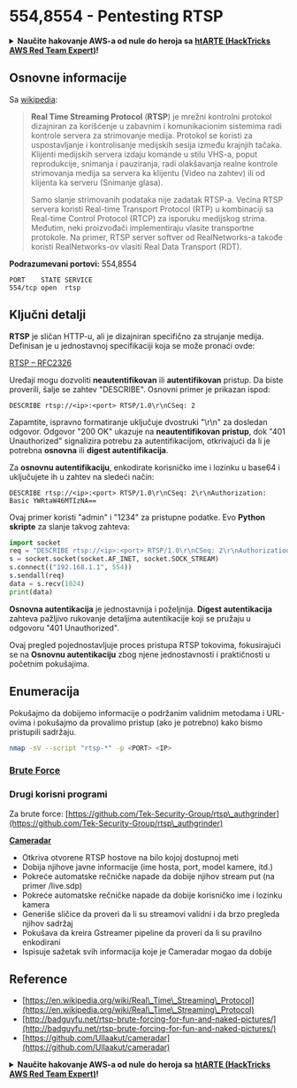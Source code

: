 # 554,8554 - Pentesting RTSP

<details>

<summary><strong>Naučite hakovanje AWS-a od nule do heroja sa</strong> <a href="https://training.hacktricks.xyz/courses/arte"><strong>htARTE (HackTricks AWS Red Team Expert)</strong></a><strong>!</strong></summary>

Drugi načini podrške HackTricks-u:

* Ako želite da vidite **vašu kompaniju reklamiranu na HackTricks-u** ili da **preuzmete HackTricks u PDF formatu** proverite [**PLANOVE ZA PRIJATELJSTVO**](https://github.com/sponsors/carlospolop)!
* Nabavite [**zvanični PEASS & HackTricks swag**](https://peass.creator-spring.com)
* Otkrijte [**Porodicu PEASS**](https://opensea.io/collection/the-peass-family), našu kolekciju ekskluzivnih [**NFT-ova**](https://opensea.io/collection/the-peass-family)
* **Pridružite se** 💬 [**Discord grupi**](https://discord.gg/hRep4RUj7f) ili [**telegram grupi**](https://t.me/peass) ili nas **pratite** na **Twitteru** 🐦 [**@carlospolopm**](https://twitter.com/hacktricks\_live)**.**
* **Podelite svoje hakovanje trikove slanjem PR-ova na** [**HackTricks**](https://github.com/carlospolop/hacktricks) i [**HackTricks Cloud**](https://github.com/carlospolop/hacktricks-cloud) github repozitorijume.

</details>

## Osnovne informacije

Sa [wikipedia](https://en.wikipedia.org/wiki/Real\_Time\_Streaming\_Protocol):

> **Real Time Streaming Protocol** (**RTSP**) je mrežni kontrolni protokol dizajniran za korišćenje u zabavnim i komunikacionim sistemima radi kontrole servera za strimovanje medija. Protokol se koristi za uspostavljanje i kontrolisanje medijskih sesija između krajnjih tačaka. Klijenti medijskih servera izdaju komande u stilu VHS-a, poput reprodukcije, snimanja i pauziranja, radi olakšavanja realne kontrole strimovanja medija sa servera ka klijentu (Video na zahtev) ili od klijenta ka serveru (Snimanje glasa).
>
> Samo slanje strimovanih podataka nije zadatak RTSP-a. Većina RTSP servera koristi Real-time Transport Protocol (RTP) u kombinaciji sa Real-time Control Protocol (RTCP) za isporuku medijskog strima. Međutim, neki proizvođači implementiraju vlasite transportne protokole. Na primer, RTSP server softver od RealNetworks-a takođe koristi RealNetworks-ov vlasiti Real Data Transport (RDT).

**Podrazumevani portovi:** 554,8554

```
PORT    STATE SERVICE
554/tcp open  rtsp
```

## Ključni detalji

**RTSP** je sličan HTTP-u, ali je dizajniran specifično za strujanje medija. Definisan je u jednostavnoj specifikaciji koja se može pronaći ovde:

[RTSP – RFC2326](https://tools.ietf.org/html/rfc2326)

Uređaji mogu dozvoliti **neautentifikovan** ili **autentifikovan** pristup. Da biste proverili, šalje se zahtev "DESCRIBE". Osnovni primer je prikazan ispod:

`DESCRIBE rtsp://<ip>:<port> RTSP/1.0\r\nCSeq: 2`

Zapamtite, ispravno formatiranje uključuje dvostruki "\r\n" za dosledan odgovor. Odgovor "200 OK" ukazuje na **neautentifikovan pristup**, dok "401 Unauthorized" signalizira potrebu za autentifikacijom, otkrivajući da li je potrebna **osnovna** ili **digest autentifikacija**.

Za **osnovnu autentifikaciju**, enkodirate korisničko ime i lozinku u base64 i uključujete ih u zahtev na sledeći način:

`DESCRIBE rtsp://<ip>:<port> RTSP/1.0\r\nCSeq: 2\r\nAuthorization: Basic YWRtaW46MTIzNA==`

Ovaj primer koristi "admin" i "1234" za pristupne podatke. Evo **Python skripte** za slanje takvog zahteva:

```python
import socket
req = "DESCRIBE rtsp://<ip>:<port> RTSP/1.0\r\nCSeq: 2\r\nAuthorization: Basic YWRtaW46MTIzNA==\r\n\r\n"
s = socket.socket(socket.AF_INET, socket.SOCK_STREAM)
s.connect(("192.168.1.1", 554))
s.sendall(req)
data = s.recv(1024)
print(data)
```

**Osnovna autentikacija** je jednostavnija i poželjnija. **Digest autentikacija** zahteva pažljivo rukovanje detaljima autentikacije koji se pružaju u odgovoru "401 Unauthorized".

Ovaj pregled pojednostavljuje proces pristupa RTSP tokovima, fokusirajući se na **Osnovnu autentikaciju** zbog njene jednostavnosti i praktičnosti u početnim pokušajima.

## Enumeracija

Pokušajmo da dobijemo informacije o podržanim validnim metodama i URL-ovima i pokušajmo da provalimo pristup (ako je potrebno) kako bismo pristupili sadržaju.

```bash
nmap -sV --script "rtsp-*" -p <PORT> <IP>
```

### [Brute Force](../generic-methodologies-and-resources/brute-force.md#rtsp)

### **Drugi korisni programi**

Za brute force: [https://github.com/Tek-Security-Group/rtsp\_authgrinder](https://github.com/Tek-Security-Group/rtsp\_authgrinder)

[**Cameradar**](https://github.com/Ullaakut/cameradar)

* Otkriva otvorene RTSP hostove na bilo kojoj dostupnoj meti
* Dobija njihove javne informacije (ime hosta, port, model kamere, itd.)
* Pokreće automatske rečničke napade da dobije njihov stream put (na primer /live.sdp)
* Pokreće automatske rečničke napade da dobije korisničko ime i lozinku kamera
* Generiše sličice da proveri da li su streamovi validni i da brzo pregleda njihov sadržaj
* Pokušava da kreira Gstreamer pipeline da proveri da li su pravilno enkodirani
* Ispisuje sažetak svih informacija koje je Cameradar mogao da dobije

## Reference

* [https://en.wikipedia.org/wiki/Real\_Time\_Streaming\_Protocol](https://en.wikipedia.org/wiki/Real\_Time\_Streaming\_Protocol)
* [http://badguyfu.net/rtsp-brute-forcing-for-fun-and-naked-pictures/](http://badguyfu.net/rtsp-brute-forcing-for-fun-and-naked-pictures/)
* [https://github.com/Ullaakut/cameradar](https://github.com/Ullaakut/cameradar)

<details>

<summary><strong>Naučite hakovanje AWS-a od nule do heroja sa</strong> <a href="https://training.hacktricks.xyz/courses/arte"><strong>htARTE (HackTricks AWS Red Team Expert)</strong></a><strong>!</strong></summary>

Drugi načini podrške HackTricks-u:

* Ako želite da vidite **vašu kompaniju reklamiranu na HackTricks-u** ili **preuzmete HackTricks u PDF formatu** proverite [**PLANOVE ZA PRIJAVU**](https://github.com/sponsors/carlospolop)!
* Nabavite [**zvanični PEASS & HackTricks swag**](https://peass.creator-spring.com)
* Otkrijte [**The PEASS Family**](https://opensea.io/collection/the-peass-family), našu kolekciju ekskluzivnih [**NFT-ova**](https://opensea.io/collection/the-peass-family)
* **Pridružite se** 💬 [**Discord grupi**](https://discord.gg/hRep4RUj7f) ili [**telegram grupi**](https://t.me/peass) ili nas **pratite** na **Twitteru** 🐦 [**@carlospolopm**](https://twitter.com/hacktricks\_live)**.**
* **Podelite svoje hakovanje trikove slanjem PR-ova na** [**HackTricks**](https://github.com/carlospolop/hacktricks) i [**HackTricks Cloud**](https://github.com/carlospolop/hacktricks-cloud) github repozitorijume.

</details>
